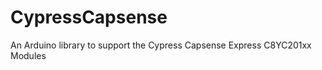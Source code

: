 CypressCapsense
===============

An Arduino library to support the Cypress Capsense Express C8YC201xx Modules
